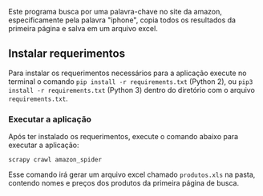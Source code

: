 Este programa busca por uma palavra-chave no site da amazon, especificamente pela palavra "iphone", copia todos os resultados da primeira página e salva em um arquivo excel.

## Instalar requerimentos
Para instalar os requerimentos necessários para a aplicação execute no terminal o comando `pip install -r requirements.txt` (Python 2), ou `pip3 install -r requirements.txt` (Python 3) dentro do diretório com o arquivo `requirements.txt`.


### Executar a aplicação
Após ter instalado os requerimentos, execute o comando abaixo para executar a aplicação:

`scrapy crawl amazon_spider`

Esse comando irá gerar um arquivo excel chamado `produtos.xls` na pasta, contendo nomes e preços dos produtos da primeira página de busca.